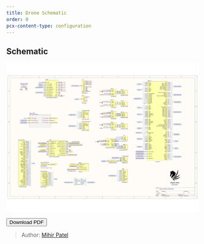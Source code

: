 ```yaml
---
title: Drone Schematic
order: 0
pcx-content-type: configuration
---
```

## Schematic

![Pegasus_Schematic](Pegasus_sch.jpg)

<Button type="secondary" href="Pegasus.pdf">Download PDF</Button>

> Author: [Mihir Patel](https://github.com/mihyr)